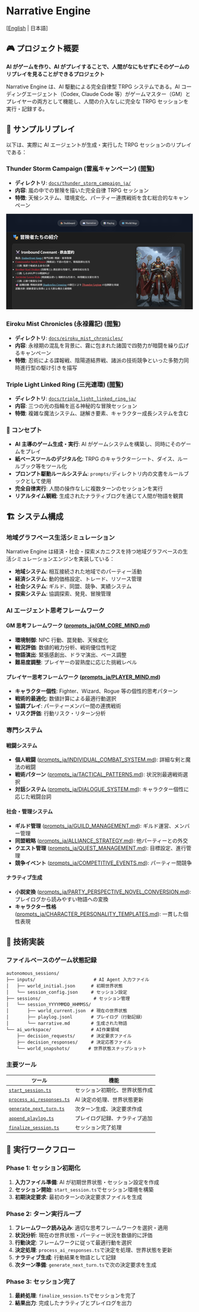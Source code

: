 # Narrative Engine

[[English](README.md) | 日本語]

## 🎮 プロジェクト概要

**AI がゲームを作り、AI がプレイすることで、人間がなにもせずにそのゲームのリプレイを見ることができるプロジェクト**

Narrative Engine は、AI 駆動による完全自律型 TRPG システムである。AI コーディングエージェント（Codex, Claude Code 等）がゲームマスター（GM）とプレイヤーの両方として機能し、人間の介入なしに完全な TRPG セッションを実行・記録する。

## 📖 サンプルリプレイ

以下は、実際に AI エージェントが生成・実行した TRPG セッションのリプレイである：

### Thunder Storm Campaign (雷嵐キャンペーン) ([閲覧](https://abagames.github.io/narrative-engine/thunder_storm_campaign_ja/))

- **ディレクトリ**: [`docs/thunder_storm_campaign_ja/`](docs/thunder_storm_campaign_ja/)
- **内容**: 嵐の中での冒険を描いた完全自律 TRPG セッション
- **特徴**: 天候システム、環境変化、パーティー連携戦術を含む総合的なキャンペーン

![replay_screenshot](docs/thunder_storm_campaign_ja/screenshot.png)

### Eiroku Mist Chronicles (永禄霧記) ([閲覧](https://abagames.github.io/narrative-engine/eiroku_mist_chronicles/))

- **ディレクトリ**: [`docs/eiroku_mist_chronicles/`](docs/eiroku_mist_chronicles/)
- **内容**: 永禄期の混乱を背景に、霧に包まれた諸国で四勢力が暗闘を繰り広げるキャンペーン
- **特徴**: 忍術による諜報戦、陰陽道結界戦、諸派の技術競争といった多勢力同時進行型の駆け引きを描写

### Triple Light Linked Ring (三光連環) ([閲覧](https://abagames.github.io/narrative-engine/triple_light_linked_ring_ja/))

- **ディレクトリ**: [`docs/triple_light_linked_ring_ja/`](docs/triple_light_linked_ring_ja/)
- **内容**: 三つの光の指輪を巡る神秘的な冒険セッション
- **特徴**: 複雑な魔法システム、謎解き要素、キャラクター成長システムを含む

### 🚀 コンセプト

- **AI 主導のゲーム生成・実行**: AI がゲームシステムを構築し、同時にそのゲームをプレイ
- **紙ベースツールのデジタル化**: TRPG のキャラクターシート、ダイス、ルールブック等をツール化
- **プロンプト駆動ルールシステム**: `prompts/`ディレクトリ内の文書をルールブックとして使用
- **完全自律実行**: 人間の操作なしに複数ターンのセッションを実行
- **リアルタイム観戦**: 生成されたナラティブログを通じて人間が物語を観賞

## 🏗️ システム構成

### 地域グラフベース生活シミュレーション

Narrative Engine は経済・社会・探索メカニクスを持つ地域グラフベースの生活シミュレーションエンジンを実装している：

- **地域システム**: 相互接続された地域でのパーティー活動
- **経済システム**: 動的価格設定、トレード、リソース管理
- **社会システム**: ギルド、同盟、競争、実績システム
- **探索システム**: 協調探索、発見、冒険管理

### AI エージェント思考フレームワーク

#### GM 思考フレームワーク ([prompts_ja/GM_CORE_MIND.md](prompts_ja/GM_CORE_MIND.md))

- **環境制御**: NPC 行動、罠発動、天候変化
- **戦況評価**: 数値的戦力分析、戦術優位性判定
- **物語演出**: 緊張感創出、ドラマ演出、ペース調整
- **難易度調整**: プレイヤーの習熟度に応じた挑戦レベル

#### プレイヤー思考フレームワーク ([prompts_ja/PLAYER_MIND.md](prompts_ja/PLAYER_MIND.md))

- **キャラクター個性**: Fighter、Wizard、Rogue 等の個性的思考パターン
- **戦術的最適化**: 数値計算による最適行動選択
- **協調プレイ**: パーティーメンバー間の連携戦術
- **リスク評価**: 行動リスク・リターン分析

### 専門システム

#### 戦闘システム

- **個人戦闘** ([prompts_ja/INDIVIDUAL_COMBAT_SYSTEM.md](prompts_ja/INDIVIDUAL_COMBAT_SYSTEM.md)): 詳細な剣と魔法の戦闘
- **戦術パターン** ([prompts_ja/TACTICAL_PATTERNS.md](prompts_ja/TACTICAL_PATTERNS.md)): 状況別最適戦術選択
- **対話システム** ([prompts_ja/DIALOGUE_SYSTEM.md](prompts_ja/DIALOGUE_SYSTEM.md)): キャラクター個性に応じた戦闘台詞

#### 社会・管理システム

- **ギルド管理** ([prompts_ja/GUILD_MANAGEMENT.md](prompts_ja/GUILD_MANAGEMENT.md)): ギルド運営、メンバー管理
- **同盟戦略** ([prompts_ja/ALLIANCE_STRATEGY.md](prompts_ja/ALLIANCE_STRATEGY.md)): 他パーティーとの外交
- **クエスト管理** ([prompts_ja/QUEST_MANAGEMENT.md](prompts_ja/QUEST_MANAGEMENT.md)): 目標設定、進行管理
- **競争イベント** ([prompts_ja/COMPETITIVE_EVENTS.md](prompts_ja/COMPETITIVE_EVENTS.md)): パーティー間競争

#### ナラティブ生成

- **小説変換** ([prompts_ja/PARTY_PERSPECTIVE_NOVEL_CONVERSION.md](prompts_ja/PARTY_PERSPECTIVE_NOVEL_CONVERSION.md)): プレイログから読みやすい物語への変換
- **キャラクター性格** ([prompts_ja/CHARACTER_PERSONALITY_TEMPLATES.md](prompts_ja/CHARACTER_PERSONALITY_TEMPLATES.md)): 一貫した個性表現

## 🔧 技術実装

### ファイルベースのゲーム状態記録

```
autonomous_sessions/
├── inputs/                      # AI Agent 入力ファイル
│   ├── world_initial.json      # 初期世界状態
│   └── session_config.json     # セッション設定
├── sessions/                    # セッション管理
│   └── session_YYYYMMDD_HHMMSS/
│       ├── world_current.json  # 現在の世界状態
│       ├── playlog.jsonl       # プレイログ（行動記録）
│       └── narrative.md        # 生成された物語
└── ai_workspace/               # AI作業領域
    ├── decision_requests/      # 決定要求ファイル
    ├── decision_responses/     # 決定応答ファイル
    └── world_snapshots/       # 世界状態スナップショット
```

### 主要ツール

| ツール                                                   | 機能                           |
| -------------------------------------------------------- | ------------------------------ |
| [`start_session.ts`](src/start_session.ts)               | セッション初期化、世界状態作成 |
| [`process_ai_responses.ts`](src/process_ai_responses.ts) | AI 決定の処理、世界状態更新    |
| [`generate_next_turn.ts`](src/generate_next_turn.ts)     | 次ターン生成、決定要求作成     |
| [`append_playlog.ts`](src/append_playlog.ts)             | プレイログ記録、ナラティブ追加 |
| [`finalize_session.ts`](src/finalize_session.ts)         | セッション完了処理             |

## 🎯 実行ワークフロー

### Phase 1: セッション初期化

1. **入力ファイル準備**: AI が初期世界状態・セッション設定を作成
2. **セッション開始**: `start_session.ts`でセッション環境を構築
3. **初期決定要求**: 最初のターンの決定要求ファイルを生成

### Phase 2: ターン実行ループ

1. **フレームワーク読み込み**: 適切な思考フレームワークを選択・適用
2. **状況分析**: 現在の世界状態・パーティー状況を数値的に評価
3. **行動決定**: フレームワークに従って最適行動を選択
4. **決定処理**: `process_ai_responses.ts`で決定を処理、世界状態を更新
5. **ナラティブ生成**: 行動結果を物語として記録
6. **次ターン準備**: `generate_next_turn.ts`で次の決定要求を生成

### Phase 3: セッション完了

1. **最終処理**: `finalize_session.ts`でセッションを完了
2. **結果出力**: 完成したナラティブとプレイログを出力
